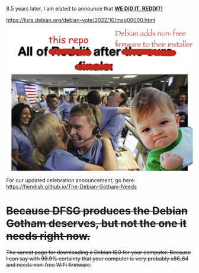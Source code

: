 8.5 years later, I am elated to announce that <a href="https://knowyourmeme.com/memes/we-did-it-reddit">**WE DID IT, REDDIT!**</a>
  
<a href="https://lists.debian.org/debian-vote/2022/10/msg00000.html">https://lists.debian.org/debian-vote/2022/10/msg00000.html

<img src="images/all_of_this_repo.jpg"></a>

For our updated celebration announcement, go here: https://fiendish.github.io/The-Debian-Gotham-Needs

<strike>Because DFSG produces the Debian Gotham deserves, but not the one it needs right now.</strike>
====================
<strike>
The sanest page for downloading a Debian ISO for your computer.
Because I can say with 99.9% certainty that your computer is very probably x86_64 and needs non-free WiFi firmware.
</strike>
